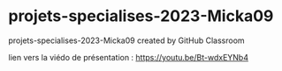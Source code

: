 # projets-specialises-2023-Micka09
projets-specialises-2023-Micka09 created by GitHub Classroom


lien vers la viédo de présentation : https://youtu.be/Bt-wdxEYNb4
